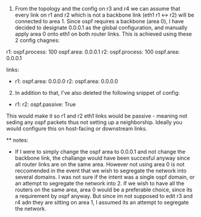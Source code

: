 1. From the topology and the config on r3 and r4 we can assume that every link on r1 and r2 which is not a backbone link (eth1 r1 <-> r2) will be connected to area 1.
Since ospf requires a backbone (area 0), I have decided to designate 0.0.0.1 as the global configuration, and manually apply area 0 onto eth1 on both router links. This is achieved using these 2 config chagnes:

r1:
    ospf.process: 100
    ospf.area: 0.0.0.1
r2:
    ospf.process: 100
    ospf.area: 0.0.0.1

links:
- r1:
    ospf.area: 0.0.0.0
  r2:
    ospf.area: 0.0.0.0



2. In addition to that, I've also deleted the following snippet of config:
- r1:
  r2:
    ospf.passive: True

This would make it so r1 and r2 eth1 links would be passive - meaning not seding any ospf packets thus not setting up a neighborship. Ideally you would configure this on host-facing or downstream links.

** notes:
- If I were to simply change the ospf area to 0.0.0.1 and not change the backbone link, the challange would have been succesful anyway since all router links are on the same area. However not using area 0 is not reccomended in the event that we wish to segregate the network into several domains. I was not sure if the intent was a single ospf domain, or an attempt to segregate the network into 2. If we wish to have all the routers on the same area, area 0 would be a preferable choice, since its a requirement by ospf anyway. But since im not supposed to edit r3 and r4 adn they are sitting on area 1, I assumed its an attempt to segregate the network.